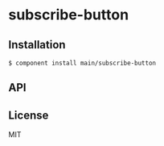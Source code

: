 
# subscribe-button

  

## Installation

    $ component install main/subscribe-button

## API

   

## License

  MIT

